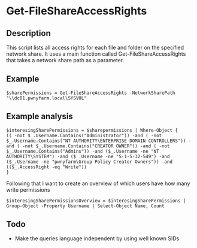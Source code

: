 # Get-FileShareAccessRights

## Description
This script lists all access rights for each file and folder on the specified network share. It uses a main function called Get-FileShareAccessRights that takes a network share path as a parameter.

## Example
```
$sharePermissions = Get-FileShareAccessRights -NetworkSharePath "\\dc01.pwnyfarm.local\SYSVOL"
```

## Example analysis
```
$interesingSharePermissions = $sharepermissions | Where-Object {
(( -not $_.Username.Contains("Administrator")) -and ( -not $_.Username.Contains("NT AUTHORITY\ENTERPRISE DOMAIN CONTROLLERS")) -and ( -not $_.Username.Contains("CREATOR OWNER")) -and ( -not $_.Username.Contains("Admins")) -and ($_.Username -ne "NT AUTHORITY\SYSTEM") -and ($_.Username -ne "S-1-5-32-549") -and ($_.Username -ne "pwnyfarm\Group Policy Creator Owners")) -and
(($_.AccessRight -eq "Write"))
}
```

Following that I want to create an overview of which users have how many write permissions

```
$interesingSharePermissionsOverview = $interesingSharePermissions | Group-Object -Property Username | Select-Object Name, Count
```

## Todo
- Make the queries language independent by using well known SIDs
